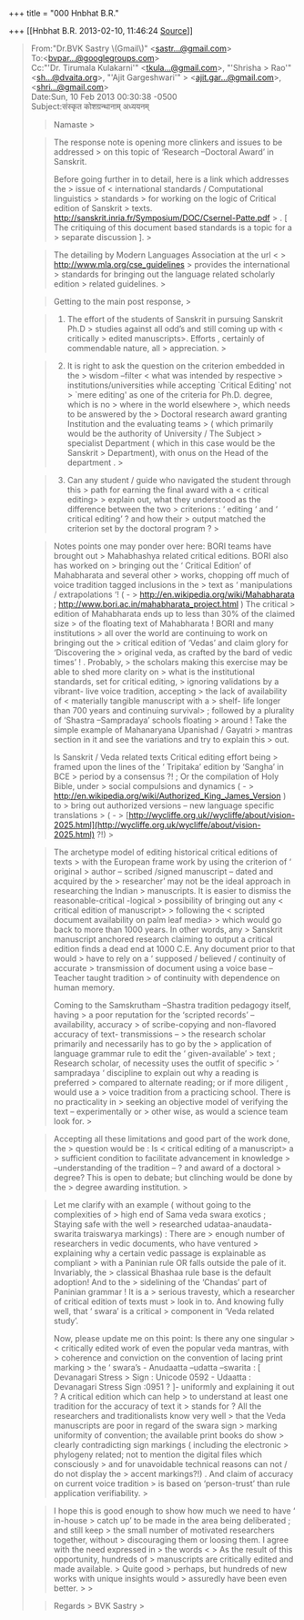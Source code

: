 +++
title = "000 Hnbhat B.R."

+++
[[Hnbhat B.R.	2013-02-10, 11:46:24 [Source](https://groups.google.com/g/bvparishat/c/Nhfq453CZ0o)]]



  

> From:"Dr.BVK Sastry \\(Gmail\\)" \<[sastr...@gmail.com]()\>  
> To:\<[bvpar...@googlegroups.com]()\>  
> Cc:"'Dr. Tirumala Kulakarni'" \<[tkula...@gmail.com]()\>, "'Shrisha > Rao'" \<[sh...@dvaita.org]()\>, "'Ajit Gargeshwari'" > \<[ajit.gar...@gmail.com]()\>, \<[shri...@gmail.com]()\>  
> Date:Sun, 10 Feb 2013 00:30:38 -0500  
> Subject:संस्कृत कोशग्रन्थानाम् अध्ययनम्  
> > 
> > Namaste >
> 
> > The response note is opening more clinkers and issues to be addressed > on this topic of ‘Research –Doctoral Award’ in Sanskrit. 
> > 
> > Before going further in to detail, here is a link which addresses the > issue of \< international standards / Computational linguistics > standards > for working on the logic of Critical edition of Sanskrit > texts. <http://sanskrit.inria.fr/Symposium/DOC/Csernel-Patte.pdf> > . \[ The critiquing of this document based standards is a topic for a > separate discussion \]. >
> 
> > The detailing by Modern Languages Association at the url \< > <http://www.mla.org/cse_guidelines> > provides the international > standards for bringing out the language related scholarly edition > related guidelines. >
> 
> > Getting to the main post response, >
> 
> > 1. The effort of the students of Sanskrit in pursuing Sanskrit Ph.D > studies against all odd’s and still coming up with \< critically > edited manuscripts>. Efforts , certainly of commendable nature, all > appreciation. >
> 
> > 2. It is right to ask the question on the criterion embedded in the > wisdom –filter \< what was intended by respective > institutions/universities while accepting \`Critical Editing' not > \`mere editing' as one of the criteria for Ph.D. degree, which is no > where in the world elsewhere \>, which needs to be answered by the > Doctoral research award granting Institution and the evaluating teams > ( which primarily would be the authority of University / The Subject > specialist Department ( which in this case would be the Sanskrit > Department), with onus on the Head of the department . >
> 
> > 3. Can any student / guide who navigated the student through this > path for earning the final award with a \< critical editing> > explain out, what they understood as the difference between the two > criterions : ‘ editing ‘ and ‘ critical editing’ ? and how their > output matched the criterion set by the doctoral program ? >
> 
> > Notes points one may ponder over here: BORI teams have brought out > Mahabhashya related critical editions. BORI also has worked on > bringing out the ‘ Critical Edition’ of Mahabharata and several other > works, chopping off much of voice tradition tagged inclusions in the > text as ‘ manipulations / extrapolations ‘! ( - > <http://en.wikipedia.org/wiki/Mahabharata> ;
> <http://www.bori.ac.in/mahabharata_project.html> ) The critical > edition of Mahabharata ends up to less than 30% of the claimed size > of the floating text of Mahabharata ! BORI and many institutions > all over the world are continuing to work on bringing out the > critical edition of ‘Vedas’ and claim glory for ‘Discovering the > original veda, as crafted by the bard of vedic times’ ! . Probably, > the scholars making this exercise may be able to shed more clarity on > what is the institutional standards, set for critical editing, > ignoring validations by a vibrant- live voice tradition, accepting > the lack of availability of \< materially tangible manuscript with a > shelf- life longer than 700 years and continuing survival> ;
> followed by a plurality of ‘Shastra –Sampradaya’ schools floating > around ! Take the simple example of Mahanaryana Upanishad / Gayatri > mantras section in it and see the variations and try to explain this > out. 
> > 
> > Is Sanskrit / Veda related texts Critical editing effort being > framed upon the lines of the ‘ Tripitaka’ edition by ‘Sangha’ in BCE > period by a consensus ?! ; Or the compilation of Holy Bible, under > social compulsions and dynamics ( - > <http://en.wikipedia.org/wiki/Authorized_King_James_Version> ) to > bring out authorized versions – new language specific translations > ( - > [http://wycliffe.org.uk//wycliffe/about/vision-2025.html](http://wycliffe.org.uk/wycliffe/about/vision-2025.html)
> ?!) >
> 
> > The archetype model of editing historical critical editions of texts > with the European frame work by using the criterion of ‘ original > author – scribed /signed manuscript – dated and acquired by the > researcher’ may not be the ideal approach in researching the Indian > manuscripts. It is easier to dismiss the reasonable-critical -logical > possibility of bringing out any \< critical edition of manuscript> > following the \< scripted document availability on palm leaf media> > which would go back to more than 1000 years. In other words, any > Sanskrit manuscript anchored research claiming to output a critical
> edition finds a dead end at 1000 C.E. Any document prior to that would > have to rely on a ‘ supposed / believed / continuity of accurate > transmission of document using a voice base – Teacher taught tradition > of continuity with dependence on human memory. 
> > 
> > Coming to the Samskrutham –Shastra tradition pedagogy itself, having > a poor reputation for the ‘scripted records’ – availability, accuracy > of scribe-copying and non-flavored accuracy of text- transmissions – > the research scholar primarily and necessarily has to go by the > application of language grammar rule to edit the ‘ given-available’ > text ; Research scholar, of necessity uses the outfit of specific > ‘ sampradaya ‘ discipline to explain out why a reading is preferred > compared to alternate reading; or if more diligent , would use a > voice tradition from a practicing school. There is no practicality in > seeking an objective model of verifying the text – experimentally or > other wise, as would a science team look for. >
> 
> > Accepting all these limitations and good part of the work done, the > question would be : Is \< critical editing of a manuscript> a > sufficient condition to facilitate advancement in knowledge > –understanding of the tradition – ? and award of a doctoral > degree? This is open to debate; but clinching would be done by the > degree awarding institution. >
> 
> > Let me clarify with an example ( without going to the complexities of > high end of Sama veda swara exotics ; Staying safe with the well > researched udataa-anaudata-swarita traiswarya markings) : There are > enough number of researchers in vedic documents, who have ventured > explaining why a certain vedic passage is explainable as compliant > with a Paninian rule OR falls outside the pale of it. Invariably, the > classical Bhashaa rule base is the default adoption! And to the > sidelining of the ‘Chandas’ part of Paninian grammar ! It is a > serious travesty, which a researcher of critical edition of texts must > look in to. And knowing fully well, that ‘ swara’ is a critical > component in ‘Veda related study’.
> > 
> > Now, please update me on this point: Is there any one singular > \< critically edited work of even the popular veda mantras, with > coherence and conviction on the convention of lacing print marking > the ‘ swara’s - Anudaatta –udatta –swarita : \[ Devanagari Stress > Sign : Unicode 0592 - Udaatta : Devanagari Stress Sign :0951 ? \]-
> uniformly and explaining it out ? A critical edition which can help > to understand at least one tradition for the accuracy of text it > stands for ? All the researchers and traditionalists know very well > that the Veda manuscripts are poor in regard of the swara sign > marking uniformity of convention; the available print books do show > clearly contradicting sign markings ( including the electronic > phylogeny related; not to mention the digital files which consciously > and for unavoidable technical reasons can not / do not display the > accent markings?!) . And claim of accuracy on current voice tradition > is based on ‘person-trust’ than rule application verifiability. >
> 
> > I hope this is good enough to show how much we need to have ‘ in-house > catch up’ to be made in the area being deliberated ; and still keep > the small number of motivated researchers together, without > discouraging them or loosing them. I agree with the need expressed in > the words \< \> As the result of this opportunity, hundreds of > manuscripts are critically edited and made available. \> Quite good > perhaps, but hundreds of new works with unique insights would > assuredly have been even better. > >
> 
> > Regards >
> BVK Sastry >
> 
> >   
> > 

